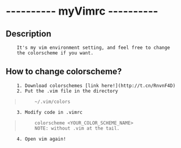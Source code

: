 # ---------- myVimrc ----------
##    Description
        It's my vim environment setting, and feel free to change
        the colorscheme if you want. 
##    How to change colorscheme?
        1. Download colorschemes [link here!](http://t.cn/RnvnF4D)
        2. Put the .vim file in the directory 
>          ~/.vim/colors
        3. Modify code in .vimrc 
>          colorscheme <YOUR_COLOR_SCHEME_NAME>
>          NOTE: without .vim at the tail.
        4. Open vim again!

